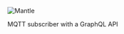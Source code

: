 ![Mantle](https://res.cloudinary.com/jarautomation/image/upload/c_scale,w_200/v1624165394/logos/mantle_light.png)

MQTT subscriber with a GraphQL API
